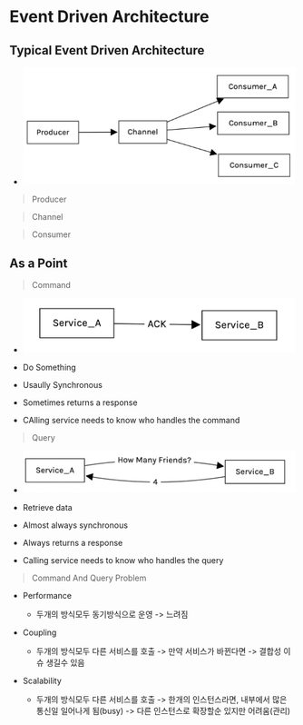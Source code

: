 # Event Driven Architecture

## Typical Event Driven Architecture

- ![EDA](./public/eda.png)

> Producer

> Channel

> Consumer

## As a Point

> Command

- ![Command](./public/command.png)

- Do Something
- Usaully Synchronous
- Sometimes returns a response
- CAlling service needs to know who handles the command

> Query

- ![Query](./public/query.png)

- Retrieve data
- Almost always synchronous
- Always returns a response
- Calling service needs to know who handles the query

> Command And Query Problem

- Performance

  - 두개의 방식모두 동기방식으로 운영 -> 느려짐

- Coupling

  - 두개의 방식모두 다른 서비스를 호출 -> 만약 서비스가 바뀐다면 -> 결합성 이슈 생길수 있음

- Scalability
  - 두개의 방식모두 다른 서비스를 호출 -> 한개의 인스턴스라면, 내부에서 많은 통신일 일어나게 됨(busy) -> 다른 인스턴스로 확장할순 있지만 어려움(관리)
